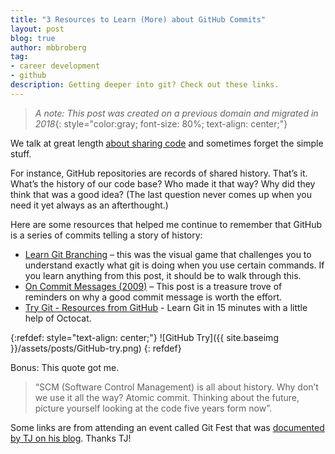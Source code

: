 ```yaml
---
title: "3 Resources to Learn (More) about GitHub Commits"
layout: post
blog: true
author: mbbroberg
tag:
- career development
- github
description: Getting deeper into git? Check out these links.
---
```

> _A note: This post was created on a previous domain and migrated in 2018_{: style="color:gray; font-size: 80%; text-align: center;"}

We talk at great length [about sharing code](https://mbbroberg.fun/admin-developers/) and sometimes forget the simple stuff.

For instance, GitHub repositories are records of shared history. That’s it. What’s the history of our code base? Who made it that way? Why did they think that was a good idea? (The last question never comes up when you need it yet always as an afterthought.)

Here are some resources that helped me continue to remember that GitHub is a series of commits telling a story of history:

- [Learn Git Branching](https://learngitbranching.js.org/) – this was the visual game that challenges you to understand exactly what git is doing when you use certain commands. If you learn anything from this post, it should be to walk through this.
- [On Commit Messages (2009)](http://who-t.blogspot.com/2009/12/on-commit-messages.html) – This post is a treasure trove of reminders on why a good commit message is worth the effort.
- [Try Git - Resources from GitHub](https://try.github.io/) - Learn Git in 15 minutes with a little help of Octocat.


{:refdef: style="text-align: center;"}
![GitHub Try]({{ site.baseimg }}/assets/posts/GitHub-try.png)
{: refdef}

Bonus: This quote got me.

> “SCM (Software Control Management) is all about history. Why don’t we use it all the way? Atomic commit. Thinking about the future, picture yourself looking at the code five years form now”.


Some links are from attending an event called Git Fest that was [documented by TJ on his blog](http://www.tjmaher.com/2015/04/git-fest-april-24-2015-600-pm.html). Thanks TJ!
